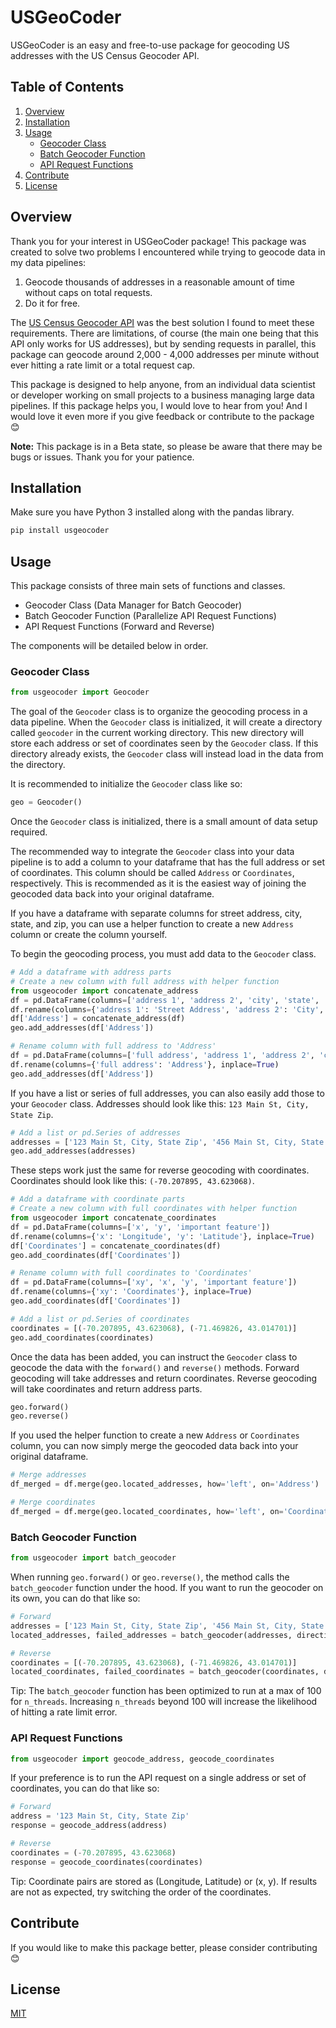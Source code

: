 # USGeoCoder
USGeoCoder is an easy and free-to-use package for geocoding US addresses with the US Census Geocoder API.

## Table of Contents

1. [Overview](#overview)
2. [Installation](#installation)
3. [Usage](#usage)
   - [Geocoder Class](#geocoder-class)
   - [Batch Geocoder Function](#batch-geocoder-function)
   - [API Request Functions](#api-request-functions)
4. [Contribute](#contribute)
5. [License](#license)

## Overview

Thank you for your interest in USGeoCoder package!
This package was created to solve two problems I encountered while trying to geocode data in my data pipelines:

1. Geocode thousands of addresses in a reasonable amount of time without caps on total requests.
2. Do it for free.

The [US Census Geocoder API](https://geocoding.geo.census.gov/geocoder/) was the best solution I found to meet these requirements.
There are limitations, of course (the main one being that this API only works for US addresses), but by sending requests in parallel, this package can geocode around 2,000 - 4,000 addresses per minute without ever hitting a rate limit or a total request cap.

This package is designed to help anyone, from an individual data scientist or developer working on small projects to a business managing large data pipelines.
If this package helps you, I would love to hear from you! And I would love it even more if you give feedback or contribute to the package 😊

**Note:** This package is in a Beta state, so please be aware that there may be bugs or issues. Thank you for your patience.

## Installation

Make sure you have Python 3 installed along with the pandas library.

```bash
pip install usgeocoder
```

## Usage

This package consists of three main sets of functions and classes.

- Geocoder Class (Data Manager for Batch Geocoder)
- Batch Geocoder Function (Parallelize API Request Functions)
- API Request Functions (Forward and Reverse)

The components will be detailed below in order.

### Geocoder Class

```python
from usgeocoder import Geocoder
```

The goal of the `Geocoder` class is to organize the geocoding process in a data pipeline.
When the `Geocoder` class is initialized, it will create a directory called `geocoder` in the current working directory.
This new directory will store each address or set of coordinates seen by the `Geocoder` class.
If this directory already exists, the `Geocoder` class will instead load in the data from the directory.

It is recommended to initialize the `Geocoder` class like so:

```python
geo = Geocoder()
```

Once the `Geocoder` class is initialized, there is a small amount of data setup required.

The recommended way to integrate the `Geocoder` class into your data pipeline is to add a column to your dataframe that has the full address or set of coordinates.
This column should be called `Address` or `Coordinates`, respectively.
This is recommended as it is the easiest way of joining the geocoded data back into your original dataframe.

If you have a dataframe with separate columns for street address, city, state, and zip, you can use a helper function to create a new `Address` column or create the column yourself.

To begin the geocoding process, you must add data to the `Geocoder` class.

```python
# Add a dataframe with address parts
# Create a new column with full address with helper function
from usgeocoder import concatenate_address
df = pd.DataFrame(columns=['address 1', 'address 2', 'city', 'state', 'zip code', 'important feature'])
df.rename(columns={'address 1': 'Street Address', 'address 2': 'City', 'city': 'State', 'state': 'Zip'}, inplace=True)
df['Address'] = concatenate_address(df)
geo.add_addresses(df['Address'])

# Rename column with full address to 'Address'
df = pd.DataFrame(columns=['full address', 'address 1', 'address 2', 'city', 'state', 'zip code', 'important feature'])
df.rename(columns={'full address': 'Address'}, inplace=True)
geo.add_addresses(df['Address'])
```

If you have a list or series of full addresses, you can also easily add those to your `Geocoder` class.
Addresses should look like this: `123 Main St, City, State Zip`.

```python
# Add a list or pd.Series of addresses
addresses = ['123 Main St, City, State Zip', '456 Main St, City, State Zip']
geo.add_addresses(addresses)
```

These steps work just the same for reverse geocoding with coordinates.
Coordinates should look like this: `(-70.207895, 43.623068)`.

```python
# Add a dataframe with coordinate parts
# Create a new column with full coordinates with helper function
from usgeocoder import concatenate_coordinates
df = pd.DataFrame(columns=['x', 'y', 'important feature'])
df.rename(columns={'x': 'Longitude', 'y': 'Latitude'}, inplace=True)
df['Coordinates'] = concatenate_coordinates(df)
geo.add_coordinates(df['Coordinates'])

# Rename column with full coordinates to 'Coordinates'
df = pd.DataFrame(columns=['xy', 'x', 'y', 'important feature'])
df.rename(columns={'xy': 'Coordinates'}, inplace=True)
geo.add_coordinates(df['Coordinates'])

# Add a list or pd.Series of coordinates
coordinates = [(-70.207895, 43.623068), (-71.469826, 43.014701)]
geo.add_coordinates(coordinates)
```

Once the data has been added, you can instruct the `Geocoder` class to geocode the data with the `forward()` and `reverse()` methods.
Forward geocoding will take addresses and return coordinates.
Reverse geocoding will take coordinates and return address parts.

```python
geo.forward()
geo.reverse()
```

If you used the helper function to create a new `Address` or `Coordinates` column, you can now simply merge the geocoded data back into your original dataframe.

```python
# Merge addresses
df_merged = df.merge(geo.located_addresses, how='left', on='Address')

# Merge coordinates
df_merged = df.merge(geo.located_coordinates, how='left', on='Coordinates')
```

### Batch Geocoder Function

```python
from usgeocoder import batch_geocoder
```

When running `geo.forward()` or `geo.reverse()`, the method calls the `batch_geocoder` function under the hood.
If you want to run the geocoder on its own, you can do that like so:

```python
# Forward
addresses = ['123 Main St, City, State Zip', '456 Main St, City, State Zip']
located_addresses, failed_addresses = batch_geocoder(addresses, direction='forward', n_threads=100)

# Reverse
coordinates = [(-70.207895, 43.623068), (-71.469826, 43.014701)]
located_coordinates, failed_coordinates = batch_geocoder(coordinates, direction='reverse', n_threads=100)
```

Tip: The `batch_geocoder` function has been optimized to run at a max of 100 for `n_threads`.
Increasing `n_threads` beyond 100 will increase the likelihood of hitting a rate limit error.

### API Request Functions

```python
from usgeocoder import geocode_address, geocode_coordinates
```

If your preference is to run the API request on a single address or set of coordinates, you can do that like so:

```python
# Forward
address = '123 Main St, City, State Zip'
response = geocode_address(address)

# Reverse
coordinates = (-70.207895, 43.623068)
response = geocode_coordinates(coordinates)
```

Tip: Coordinate pairs are stored as (Longitude, Latitude) or (x, y).
If results are not as expected, try switching the order of the coordinates.

## Contribute

If you would like to make this package better, please consider contributing 😊

## License

[MIT](https://choosealicense.com/licenses/mit/)
